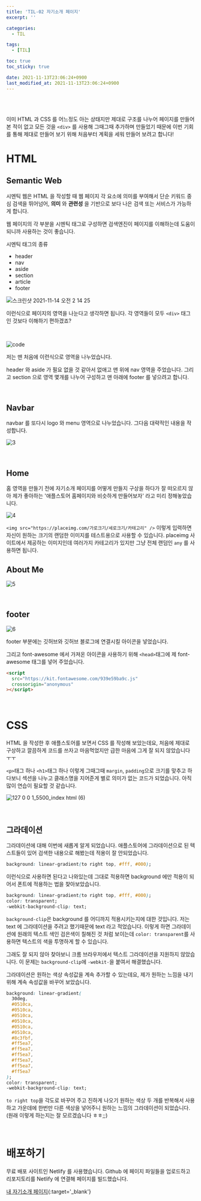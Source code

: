 ```yaml
---
title: 'TIL-02 자기소개 페이지'
excerpt: ''

categories:
  - TIL

tags:
  - [TIL]

toc: true
toc_sticky: true

date: 2021-11-13T23:06:24+0900
last_modified_at: 2021-11-13T23:06:24+0900
---
```


<br>
<br>

이미 HTML 과 CSS 를 어느정도 아는 상태지만 제대로 구조를 나누어 페이지를 만들어 본 적이 없고 모든 것을 `<div>` 를 사용해 그때그때 추가하며 만들었기 때문에 이번 기회를 통해 제대로 만들어 보기 위해 처음부터 계획을 세워 만들어 보려고 합니다!

# HTML

## Semantic Web

시멘틱 웹은 HTML 을 작성할 때 웹 페이지 각 요소에 의미를 부여해서 단순 키워드 중심 검색을 뛰어넘어, **의미** 와 **관련성** 을 기반으로 보다 나은 검색 또는 서비스가 가능하게 합니다.

웹 페이지의 각 부분을 시멘틱 태그로 구성하면 검색엔진이 페이지를 이해하는데 도움이 되니까 사용하는 것이 좋습니다.

시멘틱 태그의 종류

- header
- nav
- aside
- section
- article
- footer

![스크린샷 2021-11-14 오전 2 14 25](https://user-images.githubusercontent.com/87692499/141652827-48d0a540-b48d-459a-b515-c1f6cfa18520.png)

이런식으로 페이지의 영역을 나눈다고 생각하면 됩니다. 각 영역들이 모두 `<div>` 태그인 것보다 이해하기 편하겠죠?

<br>

![code](https://user-images.githubusercontent.com/87692499/141653965-38c1d1a9-dc74-4549-bf79-31d3f8a8192e.png)

저는 맨 처음에 이런식으로 영역을 나누었습니다.

header 와 aside 가 필요 없을 것 같아서 없애고 맨 위에 nav 영역을 주었습니다. 그리고 section 으로 영역 몇개를 나누어 구성하고 맨 아래에 footer 를 넣으려고 합니다.

<br>

## Navbar

navbar 를 또다시 logo 와 menu 영역으로 나누었습니다. 그다음 대략적인 내용을 작성합니다.

![3](https://user-images.githubusercontent.com/87692499/141661372-4999867f-5d3a-425f-960f-66561fe7b761.png)

<br>

## Home

홈 영역을 만들기 전에 자기소개 페이지를 어떻게 만들지 구상을 하다가 잘 떠오르지 않아 제가 좋아하는 '애플스토어 홈페이지와 비슷하게 만들어보자' 라고 미리 정해놓았습니다.

![4](https://user-images.githubusercontent.com/87692499/141661344-c4f365f2-712f-4599-8130-633e4af23ec4.png)

`<img src="https://placeimg.com/가로크기/세로크기/카테고리" />` 이렇게 입력하면 자신이 원하는 크기의 랜덤한 이미지를 테스트용으로 사용할 수 있습니다. placeimg 사이트에서 제공하는 이미지인데 여러가지 카테고리가 있지만 그냥 전체 랜덤인 `any` 를 사용하면 됩니다.
<br>

## About Me

![5](https://user-images.githubusercontent.com/87692499/141661399-4b2401b9-77c1-4a0e-88d5-3f172c9d43df.png)

<br>

## footer

![6](https://user-images.githubusercontent.com/87692499/141661460-1f50acae-1a82-4d9f-81ee-5920ab75f441.png)

footer 부분에는 깃허브와 깃허브 블로그에 연결시킬 아이콘을 넣었습니다.

그리고 font-awesome 에서 가져온 아이콘을 사용하기 위해 `<head>`태그에 제 font-awesome 태그를 넣어 주었습니다.

```html
<script
  src="https://kit.fontawesome.com/939e59ba9c.js"
  crossorigin="anonymous"
></script>
```

<br>

# CSS

HTML 을 작성한 후 애플스토어를 보면서 CSS 를 작성해 보았는데요, 처음에 제대로 구상하고 깔끔하게 코드를 쓰자고 마음먹었지만 급한 마음에 그게 잘 되지 않았습니다 ㅜㅜ

`<p>`태그 하나 `<h1>`태그 하나 이렇게 그때그때 `margin`, `padding`으로 크기를 맞추고 하다보니 섹션을 나누고 클래스명을 지어준게 별로 의미가 없는 코드가 되었습니다. 아직 많이 연습이 필요할 것 같습니다.

![127 0 0 1_5500_index html (6)](https://user-images.githubusercontent.com/87692499/141661764-f03f99c8-a372-4f0f-9c0f-33ee1cd413c2.png)

<br>

## 그라데이션

그라데이션에 대해 이번에 새롭게 알게 되었습니다. 애플스토어에 그라데이션으로 된 텍스트들이 있어 검색한 내용으로 해봤는데 적용이 잘 안되었습니다.

```css
background: linear-gradient(to right top, #fff, #000);
```

이런식으로 사용하면 된다고 나와있는데 그대로 적용하면 background 에만 적용이 되어서 폰트에 적용하는 법을 찾아보았습니다.

```css
background: linear-gradient(to right top, #fff, #000);
color: transparent;
-webkit-background-clip: text;
```

`background-clip`은 background 를 어디까지 적용시키는지에 대한 것입니다. 저는 text 에 그라데이션을 주려고 했기때문에 text 라고 적었습니다. 이렇게 하면 그라데이션에 원래의 텍스트 색인 검은색이 칠해진 것 처럼 보이는데 `color: transparent`를 사용하면 텍스트의 색을 투명하게 할 수 있습니다.

그래도 잘 되지 않아 찾아보니 크롬 브라우저에서 텍스트 그라데이션을 지원하지 않았습니다. 이 문제는 `background-clip`에 `-webkit-`을 붙여서 해결했습니다.

그라데이션은 원하는 색상 속성값을 계속 추가할 수 있는데요, 제가 원하는 느낌을 내기위해 계속 속성값을 바꾸어 보았습니다.

```css
background: linear-gradient(
  30deg,
  #0510ca,
  #0510ca,
  #0510ca,
  #0510ca,
  #0510ca,
  #0510ca,
  #8c3fbf,
  #ff5ea7,
  #ff5ea7,
  #ff5ea7,
  #ff5ea7,
  #ff5ea7,
  #ff5ea7
);
color: transparent;
-webkit-background-clip: text;
```

`to right top`을 각도로 바꾸어 주고 진하게 나오기 원하는 색상 두 개를 반복해서 사용하고 가운데에 한번만 다른 색상을 넣어주니 원하는 느낌의 그라데이션이 되었습니다. (원래 이렇게 하는지는 잘 모르겠습니다 ㅎㅎ;;)

<br>

# 배포하기

무료 배포 사이트인 Netlify 를 사용했습니다. Github 에 페이지 파일들을 업로드하고 리포지토리를 Netlify 에 연결해 페이지를 빌드했습니다.

[내 자기소개 페이지](https://taeyeong-intro.netlify.app/){:target='\_blank'}
